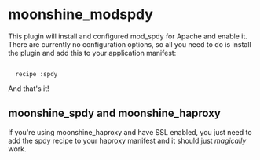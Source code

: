 # moonshine_modspdy

This plugin will install and configured mod_spdy for Apache and enable it.  There are currently no configuration options, so all you need to do is install the plugin and add this to your application manifest:

<pre><code>
  recipe :spdy
</code></pre>

And that's it!

## moonshine_spdy and moonshine_haproxy

If you're using moonshine_haproxy and have SSL enabled, you just need to add the spdy recipe to your haproxy manifest and it should just *magically* work.